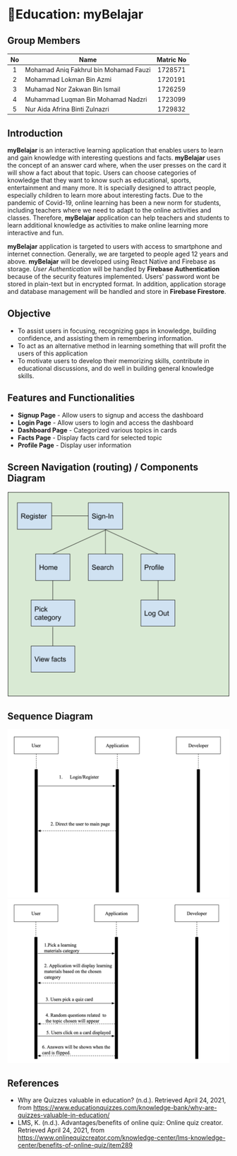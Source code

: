 # :book:Education: myBelajar

## Group Members
No | Name | Matric No
:---: | --- | :---:
1 | Mohamad Aniq Fakhrul bin Mohamad Fauzi | 1728571
2 | Mohammad Lokman Bin Azmi | 1720191
3 | Muhamad Nor Zakwan Bin Ismail | 1726259
4 | Muhammad Luqman Bin Mohamad Nadzri | 1723099
5 | Nur Aida Afrina Binti Zulnazri | 1729832

## Introduction 
**myBelajar** is an interactive learning application that enables users to learn and gain knowledge with interesting questions and facts. **myBelajar** uses the concept of an answer card where, when the user presses on the card it will show a fact about that topic. Users can choose categories of knowledge that they want to know such as educational, sports, entertainment and many more. It is specially designed to attract people, especially children to learn more about interesting facts. Due to the pandemic of Covid-19, online learning has been a new norm for students, including teachers where we need to adapt to the online activities and classes. Therefore, **myBelajar** application can help teachers and students to learn additional knowledge as activities to make online learning more interactive and fun.

**myBelajar** application is targeted to users with access to smartphone and internet connection. Generally, we are targeted to people aged 12 years and above. **myBelajar** will be developed using React Native and Firebase as storage. _User Authentication_ will be handled by **Firebase Authentication** because of the security features implemented. Users' password wont be stored in plain-text but in encrypted format. In addition, application storage and database management will be handled and store in **Firebase Firestore**. 

## Objective
* To assist users in focusing, recognizing gaps in knowledge, building confidence, and assisting them in remembering information.
* To act as an alternative method in learning something that will profit the users of this application
* To motivate users to develop their memorizing skills, contribute in educational discussions, and do well in building general knowledge skills.

## Features and Functionalities
* **Signup Page** - Allow users to signup and access the dashboard
* **Login Page** - Allow users to login and access the dashboard
* **Dashboard Page** - Categorized various topics in cards
* **Facts Page** - Display facts card for selected topic
* **Profile Page** - Display user information

## Screen Navigation (routing) / Components Diagram
![routing\_diagram](images/routing_diagram.png)

## Sequence Diagram
![sequence1\_diagram](images/seq1.png)
![sequence2\_diagram](images/seq2.png)

## References
* Why are Quizzes valuable in education? (n.d.). Retrieved April 24, 2021, from https://www.educationquizzes.com/knowledge-bank/why-are-quizzes-valuable-in-education/
* LMS, K. (n.d.). Advantages/benefits of online quiz: Online quiz creator. Retrieved April 24, 2021, from https://www.onlinequizcreator.com/knowledge-center/lms-knowledge-center/benefits-of-online-quiz/item289
